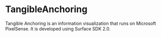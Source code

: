 TangibleAnchoring
=================

Tangible Anchoring is an information visualization that runs on Microsoft PixelSense. It is developed using Surface SDK 2.0.
